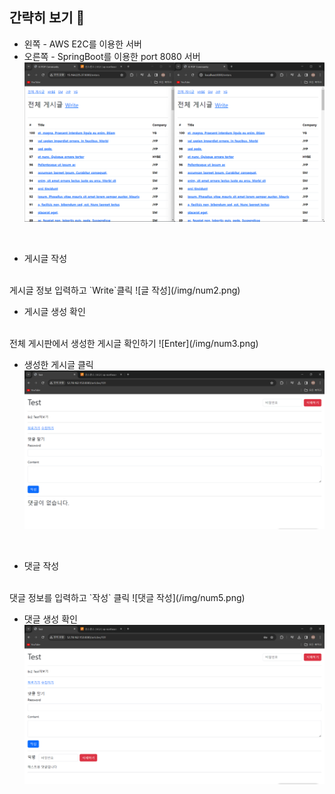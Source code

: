 ## 간략히 보기 👀
* 왼쪽 - AWS E2C를 이용한 서버
* 오른쪽 - SpringBoot를 이용한 port 8080 서버
![E2C연결](/img/num1.png)
<br>

* 게시글 작성
<br>
게시글 정보 입력하고 `Write`클릭
![글 작성](/img/num2.png)
<br>

* 게시글 생성 확인
<br>
전체 게시판에서 생성한 게시글 확인하기
![Enter](/img/num3.png)
<br>

* 생성한 게시글 클릭
![article](/img/num4.png)
<br>

* 댓글 작성
<br>
댓글 정보를 입력하고 `작성` 클릭
![댓글 작성](/img/num5.png)
<br>

* 댓글 생성 확인
![Comment](/img/num6.png)

